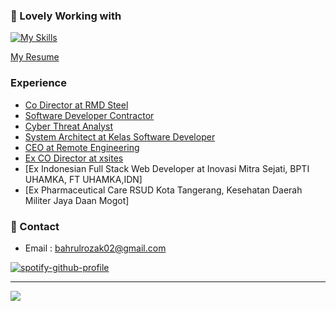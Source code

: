 

### 🚀 Lovely Working with
[![My Skills](https://skillicons.dev/icons?i=python,lua,elixir,clojure,swift,flutter&theme=dark)](https://skillicons.dev)

[My Resume](https://docs.google.com/document/d/12z-xfI0aSI-9wxzsEaZbehARGDnruU7Xibkb_TbL4Ng/edit?usp=sharing)

### Experience
- [Co Director at RMD Steel](https://id.linkedin.com/company/rmd-steel?trk=public_profile_experience-item_profile-section-card_subtitle-click)
- [Software Developer Contractor](https://www.linkedin.com/company/indpendent-contractor?trk=public_profile_experience-group-header)
- [Cyber Threat Analyst](https://www.linkedin.com/company/indpendent-contractor?trk=public_profile_experience-group-header)
- [System Architect at Kelas Software Developer](https://www.linkedin.com/company/kelas-developer?trk=public_profile_experience-item_profile-section-card_subtitle-click)
- [CEO at Remote Engineering](https://www.linkedin.com/company/remoteengineering?trk=public_profile_experience-item_profile-section-card_subtitle-click)
- [Ex CO Director at xsites](https://id.linkedin.com/company/xsites-agency?trk=public_profile_experience-item_profile-section-card_subtitle-click)
- [Ex Indonesian Full Stack Web Developer at Inovasi Mitra Sejati, BPTI UHAMKA, FT UHAMKA,IDN]
- [Ex Pharmaceutical Care RSUD Kota Tangerang, Kesehatan Daerah Militer Jaya Daan Mogot]

### 🧭 Contact
- Email : bahrulrozak02@gmail.com

[![spotify-github-profile](https://spotify-github-profile.vercel.app/api/view?uid=y815lrm95x23ga03elyv3x2jc&cover_image=true&theme=novatorem&show_offline=false&background_color=121212&interchange=false&bar_color=53b14f&bar_color_cover=false)](https://github.com/kittinan/spotify-github-profile)

---
[![](https://visitcount.itsvg.in/api?id=Bahrul-Rozak&icon=0&color=0)](https://visitcount.itsvg.in)

<!-- Proudly created with GPRM ( https://gprm.itsvg.in ) -->

